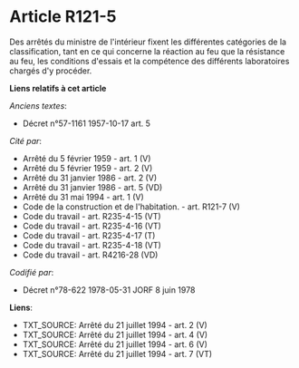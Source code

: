 # Article R121-5

Des arrêtés du ministre de l'intérieur fixent les différentes catégories de la classification, tant en ce qui concerne la
réaction au feu que la résistance au feu, les conditions d'essais et la compétence des différents laboratoires chargés d'y
procéder.

**Liens relatifs à cet article**

_Anciens textes_:

  - Décret n°57-1161 1957-10-17 art. 5

_Cité par_:

  - Arrêté du 5 février 1959 - art. 1 (V)
  - Arrêté du 5 février 1959 - art. 2 (V)
  - Arrêté du 31 janvier 1986 - art. 2 (V)
  - Arrêté du 31 janvier 1986 - art. 5 (VD)
  - Arrêté du 31 mai 1994 - art. 1 (V)
  - Code de la construction et de l'habitation. - art. R121-7 (V)
  - Code du travail - art. R235-4-15 (VT)
  - Code du travail - art. R235-4-16 (VT)
  - Code du travail - art. R235-4-17 (T)
  - Code du travail - art. R235-4-18 (VT)
  - Code du travail - art. R4216-28 (VD)

_Codifié par_:

  - Décret n°78-622 1978-05-31 JORF 8 juin 1978

**Liens**:

  - TXT_SOURCE: Arrêté du 21 juillet 1994 - art. 2 (V)
  - TXT_SOURCE: Arrêté du 21 juillet 1994 - art. 4 (V)
  - TXT_SOURCE: Arrêté du 21 juillet 1994 - art. 6 (V)
  - TXT_SOURCE: Arrêté du 21 juillet 1994 - art. 7 (VT)
